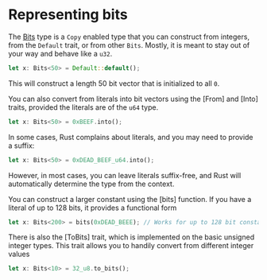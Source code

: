 # Representing bits

 The [Bits](core::bits::Bits) type is a `Copy` enabled type that you can construct from integers,
 from the `Default` trait, or from other `Bits`.    Mostly, it is meant to stay out of your way
 and behave like a `u32`.

 ```rust
 let x: Bits<50> = Default::default();
 ```
 This will construct a length 50 bit vector that is initialized to all `0`.

 You can also convert from literals into bit vectors using the [From] and [Into] traits,
 provided the literals are of the `u64` type.

 ```rust
 let x: Bits<50> = 0xBEEF.into();
 ```

 In some cases, Rust complains about literals, and you may need to provide a suffix:
 ```rust
 let x: Bits<50> = 0xDEAD_BEEF_u64.into();
 ```
 However, in most cases, you can leave literals suffix-free, and Rust will automatically
 determine the type from the context.

 You can construct a larger constant using the [bits] function.  If you have a literal of up to
 128 bits, it provides a functional form
 ```rust
 let x: Bits<200> = bits(0xDEAD_BEEE); // Works for up to 128 bit constants.
 ```

 There is also the [ToBits] trait, which is implemented on the basic unsigned integer types.
 This trait allows you to handily convert from different integer values

 ```rust
 let x: Bits<10> = 32_u8.to_bits();
 ```

